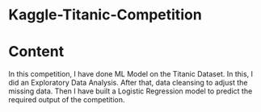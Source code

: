 # Kaggle-Titanic-Competition

# Content
In this competition, I have done ML Model on the Titanic Dataset. In this, I did an Exploratory Data Analysis. After that, data cleansing to adjust the missing data. Then I have built a Logistic Regression model to predict the required output of the competition.


